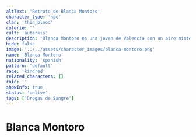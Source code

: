 ```yaml
---
altText: 'Retrato de Blanca Montoro'
character_type: 'npc'
clan: 'thin_blood'
coterie: ''
cult: 'autarkis'
description: 'Blanca Montoro es una joven de Valencia con un aire misterioso y frágil tiene una piel pálida casi translúcida que refleja su estado vampírico ojos grandes y oscuros con un brillo melancólico como si escondieran una vida perdida lleva el cabello negro azabache liso hasta los hombros con mechones que enmarcan su rostro su figura es delgada casi etérea y su postura es ligeramente encorvada como si tratara de pasar desapercibida viste un sencillo vestido negro combinado con botas de cuero gastadas y lleva un choker plateado junto con un anillo en forma de luna creciente su maquillaje es sutil pero siempre con un delineado oscuro en los ojos y labios de un rojo apagado.'
hide: false
image: '../../assets/character_images/blanca-montoro.png'
name: 'Blanca Montoro'
nationality: 'spanish'
pattern: 'default'
race: 'kindred'
related_characters: []
role: ''
showInfo: true
status: 'unlive'
tags: ['Drogas de Sangre']
---
```


# Blanca Montoro
